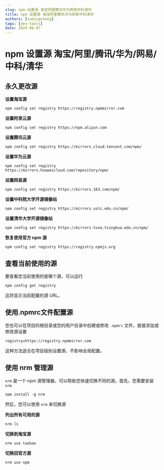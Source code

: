 ```yaml
---
slug: npm-设置源-淘宝阿里腾讯华为网易中科清华
title: npm 设置源 淘宝阿里腾讯华为网易中科清华
authors: [sumingcheng]
tags: [dev-tools]
date: 2024-06-07
---
```


# npm 设置源 淘宝/阿里/腾讯/华为/网易/中科/清华



 

## 永久更改源  

**设置淘宝源**

```
npm config set registry https://registry.npmmirror.com
```

**设置阿里云源**

```
npm config set registry https://npm.aliyun.com
```

**设置腾讯云源**

```
npm config set registry https://mirrors.cloud.tencent.com/npm/
```

**设置华为云源**

```
npm config set registry https://mirrors.huaweicloud.com/repository/npm/
```

**设置网易源**

```
npm config set registry https://mirrors.163.com/npm/
```

**设置中科院大学开源镜像站**

```
npm config set registry https://mirrors.ustc.edu.cn/npm/
```

**设置清华大学开源镜像站**

```
npm config set registry https://mirrors.tuna.tsinghua.edu.cn/npm/
```

**恢复使用官方 npm 源**

```
npm config set registry https://registry.npmjs.org
```
## 查看当前使用的源  

要查看您当前使用的是哪个源，可以运行

```
npm config get registry
```

这将显示当前配置的源 URL。

## 使用.npmrc文件配置源  

您也可以在项目的根目录或您的用户目录中创建或修改 `.npmrc` 文件，直接添加或修改源设置

```
registry=https://registry.npmmirror.com
```

这种方法适合在项目级别设置源，不影响全局配置。

## 使用 nrm 管理源  

`nrm` 是一个 npm 源管理器，可以帮助您快速切换不同的源。首先，您需要安装 `nrm`

```
npm install -g nrm
```

然后，您可以使用 `nrm` 来切换源

**列出所有可用的源**

```
nrm ls
```

**切换到淘宝源**

```
nrm use taobao
```

**切换回官方源**

```
nrm use npm
```